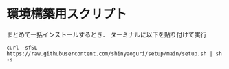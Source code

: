 # 環境構築用スクリプト

まとめて一括インストールするとき．
ターミナルに以下を貼り付けて実行
```
curl -sfSL https://raw.githubusercontent.com/shinyaoguri/setup/main/setup.sh | sh -s
```
